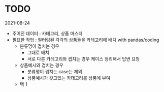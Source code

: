 # TODO

2021-08-24
- 주어진 데이터 : 카테고리, 상품 마스터
- 필요한 작업 : 필터링된 각각의 상품들을 카테고리에 배치 with pandas/coding
    - 분류명이 겹치는 경우
        - 그대로 배치
        - 서로 다른 카테고리와 겹치는 경우 케이스 정리해서 답변 요청
    - 상품예시와 겹치는 경우
        - 분류명이 겹치는 case는 제외
        - 상품예시가 갖고있는 카테고리를 상품에 부여
    - 택 1